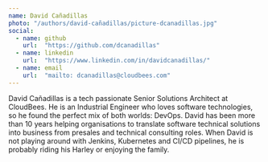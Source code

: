 ```yaml
---
name: David Cañadillas
photo: "/authors/david-cañadillas/picture-dcanadillas.jpg"
social:
  - name: github
    url:  "https://github.com/dcanadillas"
  - name: linkedin 
    url:  "https://www.linkedin.com/in/davidcanadillas/"
  - name: email
    url:  "mailto: dcanadillas@cloudbees.com"
---
```

David Cañadillas is a tech passionate Senior Solutions Architect at CloudBees. He is an Industrial Engineer who loves software technologies, so  he found the perfect mix of both worlds: DevOps. David has been more than 10 years helping organisations to translate software technical solutions into business from presales and technical consulting roles. When David is not playing around with Jenkins, Kubernetes and CI/CD pipelines, he is probably riding his Harley or enjoying the family.